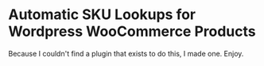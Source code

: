 # Automatic SKU Lookups for Wordpress WooCommerce Products
Because I couldn't find a plugin that exists to do this, I made one. Enjoy.
